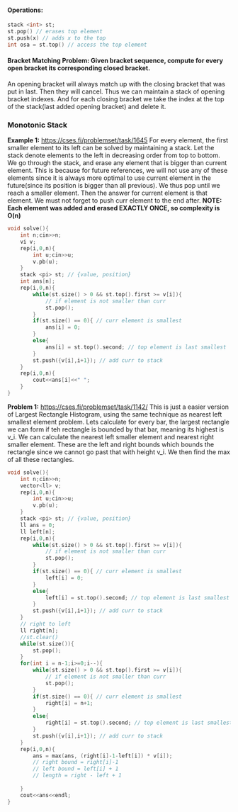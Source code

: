 #### Operations:
```cpp
stack <int> st;
st.pop() // erases top element
st.push(x) // adds x to the top
int osa = st.top() // access the top element 
```

#### Bracket Matching Problem: Given bracket sequence, compute for every open bracket its corresponding closed bracket.
An opening bracket will always match up with the closing bracket that was put in last. Then they will cancel. Thus we can maintain a stack of opening bracket indexes. And for each closing bracket we take the index at the top of the stack(last added opening bracket) and delete it. 

### Monotonic Stack
**Example 1:** https://cses.fi/problemset/task/1645
For every element, the first smaller element to its left can be solved by maintaining a stack. Let the stack denote elements to the left in decreasing order from top to bottom. We go through the stack, and erase any element that is bigger than current element. This is because for future references, we will not use any of these elements since it is always more optimal to use current element in the future(since its position is bigger than all previous). We thus pop until we reach a smaller element. Then the answer for current element is that element. We must not forget to push curr element to the end after.
**NOTE: Each element was added and erased EXACTLY ONCE, so complexity is O(n)**
```cpp
void solve(){
    int n;cin>>n;
    vi v;
    rep(i,0,n){
        int u;cin>>u;
        v.pb(u);
    }
    stack <pi> st; // {value, position}
    int ans[n];
    rep(i,0,n){
        while(st.size() > 0 && st.top().first >= v[i]){
            // if element is not smaller than curr
            st.pop();
        }
        if(st.size() == 0){ // curr element is smallest
            ans[i] = 0;
        }
        else{
            ans[i] = st.top().second; // top element is last smallest
        }
        st.push({v[i],i+1}); // add curr to stack
    }
    rep(i,0,n){
        cout<<ans[i]<<" ";
    }
}

```

**Problem 1:** https://cses.fi/problemset/task/1142/
This is just a easier version of Largest Rectangle Histogram, using the same technique as nearest left smallest element problem. Lets calculate for every bar, the largest rectangle we can form if teh rectangle is bounded by that bar, meaning its highest is v_i. We can calculate the nearest left smaller element and nearest right smaller element. These are the left and right bounds which bounds the rectangle since we cannot go past that with height v_i. We then find the max of all these rectangles.
```cpp
void solve(){
    int n;cin>>n;
    vector<ll> v;
    rep(i,0,n){
        int u;cin>>u;
        v.pb(u);
    }
    stack <pi> st; // {value, position}
    ll ans = 0;
    ll left[n];
    rep(i,0,n){
        while(st.size() > 0 && st.top().first >= v[i]){
            // if element is not smaller than curr
            st.pop();
        }
        if(st.size() == 0){ // curr element is smallest
            left[i] = 0;
        }
        else{
            left[i] = st.top().second; // top element is last smallest
        }
        st.push({v[i],i+1}); // add curr to stack
    }
    // right to left
    ll right[n];
    //st.clear()
    while(st.size()){
        st.pop();
    }
    for(int i = n-1;i>=0;i--){
        while(st.size() > 0 && st.top().first >= v[i]){
            // if element is not smaller than curr
            st.pop();
        }
        if(st.size() == 0){ // curr element is smallest
            right[i] = n+1;
        }
        else{
            right[i] = st.top().second; // top element is last smallest
        }
        st.push({v[i],i+1}); // add curr to stack
    }
    rep(i,0,n){
        ans = max(ans, (right[i]-1-left[i]) * v[i]);
        // right bound = right[i]-1
        // left bound = left[i] + 1
        // length = right - left + 1 
         
    }
    cout<<ans<<endl;
}
```
